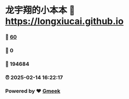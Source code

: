 # 龙宇翔的小本本 :link: https://longxiucai.github.io 
### :page_facing_up: [60](https://longxiucai.github.io/tag.html) 
### :speech_balloon: 0 
### :hibiscus: 194684 
### :alarm_clock: 2025-02-14 16:22:17 
### Powered by :heart: [Gmeek](https://github.com/Meekdai/Gmeek)
